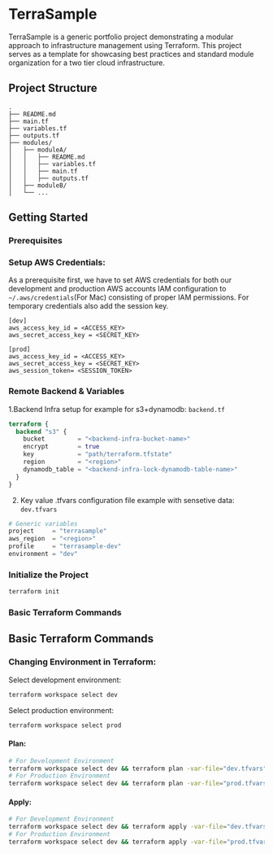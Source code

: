 
# TerraSample

TerraSample is a generic portfolio project demonstrating a modular approach to infrastructure management using Terraform. This project serves as a template for showcasing best practices and standard module organization for a two tier cloud infrastructure.

## Project Structure
```
.
├── README.md
├── main.tf
├── variables.tf
├── outputs.tf
├── modules/
│   ├── moduleA/
│   │   ├── README.md
│   │   ├── variables.tf
│   │   ├── main.tf
│   │   ├── outputs.tf
│   ├── moduleB/
│   └── ...
```

## Getting Started

### Prerequisites

### Setup AWS Credentials:
As a prerequisite first, we have to set AWS credentials for both our development and production AWS accounts 
IAM configuration to `~/.aws/credentials`(For Mac) consisting of proper IAM permissions. For temporary credentials also 
add the session key.
```
[dev]
aws_access_key_id = <ACCESS_KEY>
aws_secret_access_key = <SECRET_KEY>

[prod]
aws_access_key_id = <ACCESS_KEY>
aws_secret_access_key = <SECRET_KEY>
aws_session_token= <SESSION_TOKEN>
```

### Remote Backend & Variables
1.Backend Infra setup for example for s3+dynamodb:
`backend.tf`
```tf
terraform {
  backend "s3" {
    bucket         = "<backend-infra-bucket-name>"
    encrypt        = true
    key            = "path/terraform.tfstate"
    region         = "<region>"
    dynamodb_table = "<backend-infra-lock-dynamodb-table-name>"
  }
}
```

2. Key value .tfvars configuration file example with sensetive data:
`dev.tfvars`
```tfvars
# Generic variables
project     = "terrasample"
aws_region  = "<region>"
profile     = "terrasample-dev"
environment = "dev"
```

### Initialize the Project

```bash
terraform init
```

### Basic Terraform Commands

## Basic Terraform Commands

### Changing Environment in Terraform:

Select development environment:

```bash
terraform workspace select dev
```

Select production environment:

```bash
terraform workspace select prod
```

#### Plan:

```bash
# For Development Environment
terraform workspace select dev && terraform plan -var-file="dev.tfvars"
# For Production Environment
terraform workspace select dev && terraform plan -var-file="prod.tfvars"
```

#### Apply:

```bash
# For Development Environment
terraform workspace select dev && terraform apply -var-file="dev.tfvars"
# For Production Environment
terraform workspace select dev && terraform apply -var-file="prod.tfvars"
```

